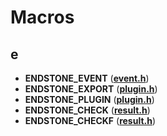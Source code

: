 
# Macros



## e

* **ENDSTONE\_EVENT** ([**event.h**](event_8h.md))
* **ENDSTONE\_EXPORT** ([**plugin.h**](plugin_8h.md))
* **ENDSTONE\_PLUGIN** ([**plugin.h**](plugin_8h.md))
* **ENDSTONE\_CHECK** ([**result.h**](result_8h.md))
* **ENDSTONE\_CHECKF** ([**result.h**](result_8h.md))




